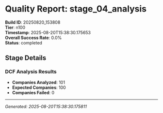 # Quality Report: stage_04_analysis

**Build ID**: 20250820_153808  
**Tier**: n100  
**Timestamp**: 2025-08-20T15:38:30.175653  
**Overall Success Rate**: 0.0%  
**Status**: completed

## Stage Details

### DCF Analysis Results

- **Companies Analyzed**: 101
- **Expected Companies**: 100
- **Companies Failed**: 0

---
*Generated: 2025-08-20T15:38:30.175811*
